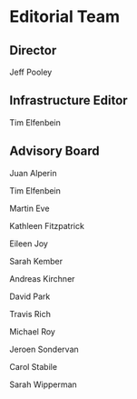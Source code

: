 # Editorial Team

## Director

Jeff Pooley

## Infrastructure Editor

Tim Elfenbein

## Advisory Board

Juan Alperin

Tim Elfenbein

Martin Eve

Kathleen Fitzpatrick

Eileen Joy

Sarah Kember

Andreas Kirchner

David Park

Travis Rich

Michael Roy

Jeroen Sondervan

Carol Stabile

Sarah Wipperman